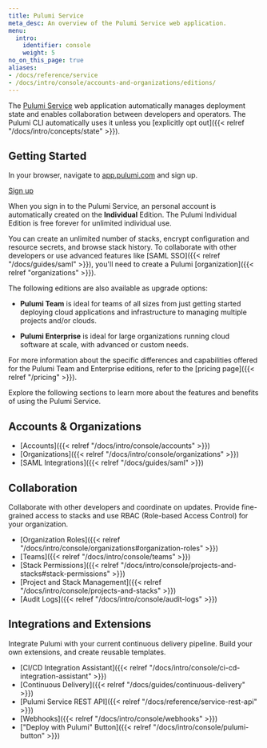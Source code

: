 ```yaml
---
title: Pulumi Service
meta_desc: An overview of the Pulumi Service web application.
menu:
  intro:
    identifier: console
    weight: 5
no_on_this_page: true
aliases:
- /docs/reference/service
- /docs/intro/console/accounts-and-organizations/editions/
---
```


The [Pulumi Service](https://app.pulumi.com) web application automatically manages deployment state and enables collaboration between developers and operators. The Pulumi CLI automatically uses it unless you [explicitly opt out]({{< relref "/docs/intro/concepts/state" >}}).

## Getting Started

In your browser, navigate to <a href="https://app.pulumi.com" target="_blank">app.pulumi.com</a> and sign up.

<a class="btn btn-secondary" href="https://app.pulumi.com/signup" target="_blank">Sign up</a>

When you sign in to the Pulumi Service, an personal account is automatically
created on the **Individual** Edition. The Pulumi Individual Edition is free forever for unlimited individual use.

You can create an unlimited number of stacks, encrypt configuration and resource secrets, and browse stack history. To collaborate with other developers or use advanced features like [SAML SSO]({{< relref "/docs/guides/saml" >}}), you'll need to create a Pulumi [organization]({{< relref "organizations" >}}).

The following editions are also available as upgrade options:

* **Pulumi Team** is ideal for teams of all sizes from just getting started deploying cloud
applications and infrastructure to managing multiple projects and/or clouds.

* **Pulumi Enterprise** is ideal for large organizations running cloud software at
scale, with advanced or custom needs.

For more information about the specific differences and capabilities offered for the
Pulumi Team and Enterprise editions, refer to the [pricing page]({{< relref "/pricing" >}}).

Explore the following sections to learn more about the features and benefits of using the Pulumi Service.

## Accounts & Organizations

* [Accounts]({{< relref "/docs/intro/console/accounts" >}})
* [Organizations]({{< relref "/docs/intro/console/organizations" >}})
* [SAML Integrations]({{< relref "/docs/guides/saml" >}})

## Collaboration

Collaborate with other developers and coordinate on updates. Provide fine-grained access to stacks and use RBAC (Role-based Access Control) for your organization.

* [Organization Roles]({{< relref "/docs/intro/console/organizations#organization-roles" >}})
* [Teams]({{< relref "/docs/intro/console/teams" >}})
* [Stack Permissions]({{< relref "/docs/intro/console/projects-and-stacks#stack-permissions" >}})
* [Project and Stack Management]({{< relref "/docs/intro/console/projects-and-stacks" >}})
* [Audit Logs]({{< relref "/docs/intro/console/audit-logs" >}})

## Integrations and Extensions

Integrate Pulumi with your current continuous delivery pipeline. Build your own extensions, and create reusable templates.

* [CI/CD Integration Assistant]({{< relref "/docs/intro/console/ci-cd-integration-assistant" >}})
* [Continuous Delivery]({{< relref "/docs/guides/continuous-delivery" >}})
* [Pulumi Service REST API]({{< relref "/docs/reference/service-rest-api" >}})
* [Webhooks]({{< relref "/docs/intro/console/webhooks" >}})
* ["Deploy with Pulumi" Button]({{< relref "/docs/intro/console/pulumi-button" >}})
